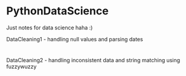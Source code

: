 # PythonDataScience
Just notes for data science haha :)

DataCleaning1 - handling null values and parsing dates
#
DataCleaning2 - handling inconsistent data and string matching using fuzzywuzzy
